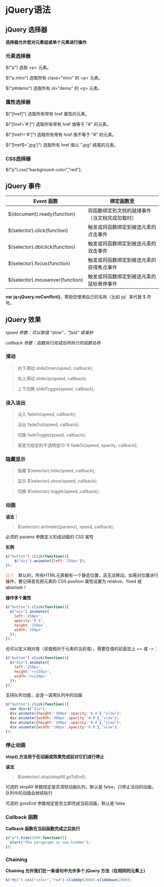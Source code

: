 # jQuery语法

## jQuery 选择器

**选择器允许您对元素组或单个元素进行操作**

### 元素选择器

$("p") 选取 &lt;p&gt; 元素。

$("p.intro") 选取所有 class="intro" 的 &lt;p&gt; 元素。

$("p#demo") 选取所有 id="demo" 的 &lt;p&gt; 元素。

### 属性选择器

$("[href]") 选取所有带有 href 属性的元素。

$("[href='#']") 选取所有带有 href 值等于 "#" 的元素。

$("[href!='#']") 选取所有带有 href 值不等于 "#" 的元素。

$("[href$='.jpg']") 选取所有 href 值以 ".jpg" 结尾的元素。

### CSS选择器

$("p").css("background-color","red");

## jQuery 事件

| Event 函数          | 绑定函数至 |
| ------------- | ------------- |
| $(document).ready(function) | 将函数绑定到文档的就绪事件（当文档完成加载时）|
| $(selector).click(function) | 触发或将函数绑定到被选元素的点击事件 |
| $(selector).dblclick(function) | 触发或将函数绑定到被选元素的双击事件 |
| $(selector).focus(function) | 触发或将函数绑定到被选元素的获得焦点事件 |
| $(selector).mouseover(function) | 触发或将函数绑定到被选元素的鼠标悬停事件 |

**var jq=jQuery.noConflict()**，帮助您使用自己的名称（比如 jq）来代替 $ 符号。

## jQuery 效果

*speed 参数：可以取值 "slow"、"fast" 或毫秒*

*callback 参数：函数执行完成后所执行的函数名称*

### 滑动

> 向下滑动 slideDown(speed, callback);

> 向上滑动 slideUp(speed, callback);

> 上下切换 slideToggle(speed, callback);

### 淡入淡出

> 淡入 fadeIn(speed, callback);

> 淡出 fadeOut(speed, callback);

> 切换 fadeToggle(speed, callback);

> 渐变为给定的不透明度(0-1) fadeTo(speed, opacity, callback);

### 隐藏显示

> 隐藏 $(selector).hide(speed, callback);

> 显示 $(selector).show(speed, callback);

> 切换 $(selector).toggle(speed, callback);

### 动画

**语法：**

> $(selector).animate({params}, speed, callback);

必须的 params 参数定义形成动画的 CSS 属性

**实例**

```javascript
$("button").click(function(){
    $("div").animate({left:'250px'});
});
```

<font color=#fe9955>提示：</font>默认的，所有HTML元素都有一个静态位置，且无法移动。如需对位置进行操作，要记得首先把元素的 CSS position 属性设置为 relative、fixed 或 absolute！

**操作多个属性**

```javascript
$("button").click(function(){
  $("div").animate({
    left:'250px',
    opacity:'0.5',
    height:'150px',
    width:'150px'
  });
});
```

也可以定义相对值（该值相对于元素的当前值）。需要在值的前面加上 += 或 -=：

```javascript
$("button").click(function(){
  $("div").animate({
    left:'250px',
    height:'+=150px',
    width:'+=150px'
  });
});
```

支持队列功能，会逐一调用队列中的动画

```javascript
$("button").click(function(){
  var div=$("div");
  div.animate({height:'300px',opacity:'0.4'},"slow");
  div.animate({width:'300px',opacity:'0.8'},"slow");
  div.animate({height:'100px',opacity:'0.4'},"slow");
  div.animate({width:'100px',opacity:'0.8'},"slow");
});
```

### 停止动画

**stop() 方法用于在动画或效果完成前对它们进行停止**

**语法**
> $(selector).stop(stopAll,goToEnd);

可选的 stopAll 参数规定是否清除动画队列，默认是 false，只停止活动的动画，队列中的动画会继续执行

可选的 gotoEnd 参数规定是否立即完成当前动画，默认是 false

### Callback 函数

**Callback 函数在当前函数完成之后执行**

```javascript
$("p").hide(1000,function(){
  alert("The paragraph is now hidden");
});
```

### Chaining

**Chaining 允许我们在一条语句中允许多个 jQuery 方法（在相同的元素上）**

```javascript
$("#p1").css("color","red").slideUp(2000).slideDown(2000);
```